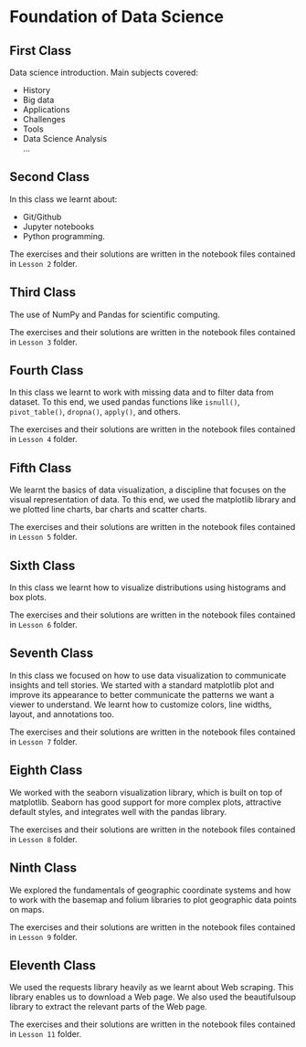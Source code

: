 # Foundation of Data Science

## First Class
Data science introduction. Main subjects covered:
* History
* Big data
* Applications
* Challenges
* Tools
* Data Science Analysis <br/>
...

## Second Class

In this class we learnt about:
* Git/Github
* Jupyter notebooks
* Python programming.

The exercises and their solutions are written in the notebook files contained in `Lesson 2` folder.

## Third Class

The use of NumPy and Pandas for scientific computing.

The exercises and their solutions are written in the notebook files contained in `Lesson 3` folder.

## Fourth Class

In this class we learnt to work with missing data and to filter data from dataset. To this end, we used pandas functions like `isnull()`, `pivot_table()`, `dropna()`, `apply()`, and others.

The exercises and their solutions are written in the notebook files contained in `Lesson 4` folder.

## Fifth Class

We learnt the basics of data visualization, a discipline that focuses on the visual representation of data.
To this end, we used the matplotlib library and we plotted line charts, bar charts and scatter charts.

The exercises and their solutions are written in the notebook files contained in `Lesson 5` folder.

## Sixth Class

In this class we learnt how to visualize distributions using histograms and box plots.

The exercises and their solutions are written in the notebook files contained in `Lesson 6` folder.

## Seventh Class

In this class we focused on how to use data visualization to communicate insights and tell stories. We started with a standard matplotlib plot and improve its appearance to better communicate the patterns we want a viewer to understand. We learnt how to customize colors, line widths, layout, and annotations too.

The exercises and their solutions are written in the notebook files contained in `Lesson 7` folder.

## Eighth Class

We worked with the seaborn visualization library, which is built on top of matplotlib. Seaborn has good support for more complex plots, attractive default styles, and integrates well with the pandas library.

The exercises and their solutions are written in the notebook files contained in `Lesson 8` folder.

## Ninth Class

We explored the fundamentals of geographic coordinate systems and how to work with the basemap and folium libraries to plot geographic data points on maps.

The exercises and their solutions are written in the notebook files contained in `Lesson 9` folder.

## Eleventh Class

We used the requests library heavily as we learnt about Web scraping. This library enables us to download a Web page. We also used the beautifulsoup library to extract the relevant parts of the Web page.

The exercises and their solutions are written in the notebook files contained in `Lesson 11` folder.